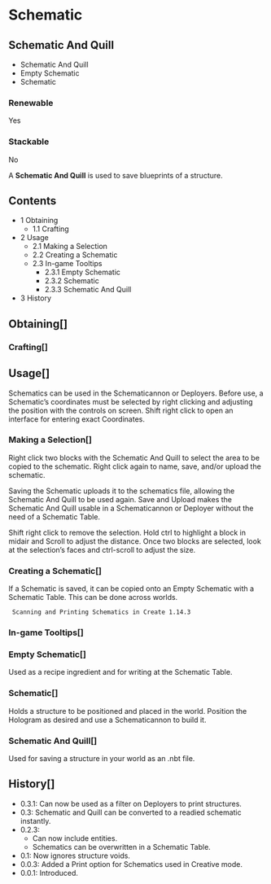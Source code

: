 # Schematic

## Schematic And Quill

- Schematic And Quill
- Empty Schematic
- Schematic

### Renewable

Yes

### Stackable

No

A **Schematic And Quill** is used to save blueprints of a structure.

## Contents

- 1 Obtaining
    - 1.1 Crafting
- 2 Usage
    - 2.1 Making a Selection
    - 2.2 Creating a Schematic
    - 2.3 In-game Tooltips
        - 2.3.1 Empty Schematic
        - 2.3.2 Schematic
        - 2.3.3 Schematic And Quill
- 3 History

## Obtaining[]

### Crafting[]

## Usage[]

Schematics can be used in the Schematicannon or Deployers. Before use, a Schematic’s coordinates must be selected by right clicking and adjusting the position with the controls on screen. Shift right click to open an interface for entering exact Coordinates.

### Making a Selection[]

Right click two blocks with the Schematic And Quill to select the area to be copied to the schematic. Right click again to name, save, and/or upload the schematic.

Saving the Schematic uploads it to the schematics file, allowing the Schematic And Quill to be used again. Save and Upload makes the Schematic And Quill usable in a Schematicannon or Deployer without the need of a Schematic Table.

Shift right click to remove the selection. Hold ctrl to highlight a block in midair and Scroll to adjust the distance. Once two blocks are selected, look at the selection’s faces and ctrl-scroll to adjust the size.

### Creating a Schematic[]

If a Schematic is saved, it can be copied onto an Empty Schematic with a Schematic Table. This can be done across worlds.

```
 Scanning and Printing Schematics in Create 1.14.3
```

### In-game Tooltips[]

### Empty Schematic[]

Used as a recipe ingredient and for writing at the Schematic Table.

### Schematic[]

Holds a structure to be positioned and placed in the world. Position the Hologram as desired and use a Schematicannon to build it.

### Schematic And Quill[]

Used for saving a structure in your world as an .nbt file.

## History[]

- 0.3.1: Can now be used as a filter on Deployers to print structures.
- 0.3: Schematic and Quill can be converted to a readied schematic instantly.
- 0.2.3:
    - Can now include entities.
    - Schematics can be overwritten in a Schematic Table.
- 0.1: Now ignores structure voids.
- 0.0.3: Added a Print option for Schematics used in Creative mode.
- 0.0.1: Introduced.
